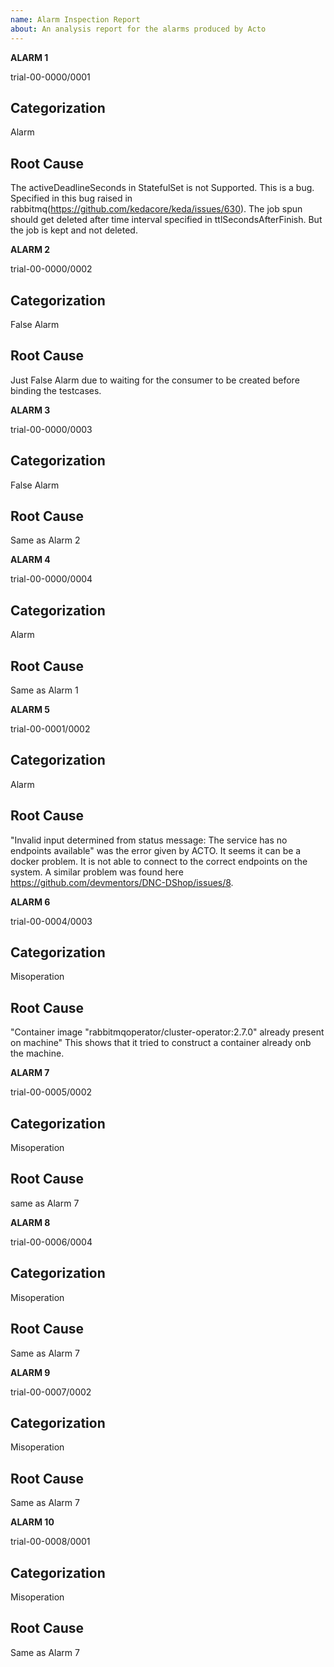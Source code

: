 ```yaml
---
name: Alarm Inspection Report
about: An analysis report for the alarms produced by Acto
---
```



**ALARM 1**

trial-00-0000/0001

## Categorization

Alarm

## Root Cause

The activeDeadlineSeconds in StatefulSet is not Supported. This is a bug. Specified in this bug raised in 
rabbitmq(https://github.com/kedacore/keda/issues/630). The job spun  should get deleted after time interval specified in ttlSecondsAfterFinish. But the job is kept
and not deleted.

**ALARM 2**

trial-00-0000/0002

## Categorization

False Alarm

## Root Cause

Just False Alarm due to waiting for the consumer to be created before binding the testcases.

**ALARM 3**

trial-00-0000/0003

## Categorization

False Alarm

## Root Cause

Same as Alarm 2

**ALARM 4**

trial-00-0000/0004

## Categorization

Alarm

## Root Cause

Same as Alarm 1

**ALARM 5**

trial-00-0001/0002

## Categorization

Alarm

## Root Cause

"Invalid input determined from status message: The service has no endpoints available" was the error given by ACTO. 
It seems it can be a docker problem. It is not able to connect to the correct endpoints on the system. A similar problem
was found here https://github.com/devmentors/DNC-DShop/issues/8. 



**ALARM 6**

trial-00-0004/0003

## Categorization

Misoperation

## Root Cause

"Container image \"rabbitmqoperator/cluster-operator:2.7.0\" already present on machine" This shows that it tried to construct a container already onb the machine.

**ALARM 7**

trial-00-0005/0002

## Categorization

Misoperation

## Root Cause

same as Alarm 7

**ALARM 8**

trial-00-0006/0004

## Categorization

Misoperation

## Root Cause

Same as Alarm 7

**ALARM 9**

trial-00-0007/0002

## Categorization

Misoperation

## Root Cause

Same as Alarm 7

**ALARM 10**

trial-00-0008/0001

## Categorization

Misoperation

## Root Cause

Same as Alarm 7

